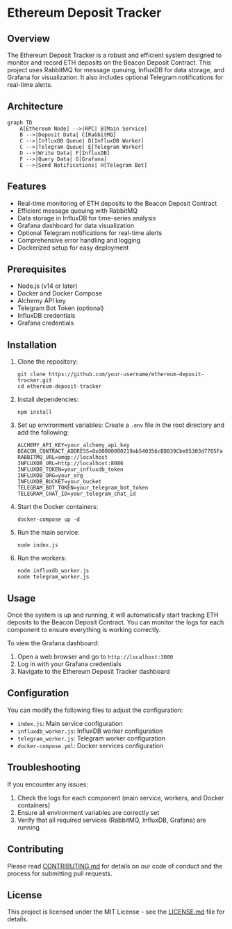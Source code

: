 # Ethereum Deposit Tracker

## Overview

The Ethereum Deposit Tracker is a robust and efficient system designed to monitor and record ETH deposits on the Beacon Deposit Contract. This project uses RabbitMQ for message queuing, InfluxDB for data storage, and Grafana for visualization. It also includes optional Telegram notifications for real-time alerts.

## Architecture

```mermaid
graph TD
    A[Ethereum Node] -->|RPC| B[Main Service]
    B -->|Deposit Data| C[RabbitMQ]
    C -->|InfluxDB Queue| D[InfluxDB Worker]
    C -->|Telegram Queue| E[Telegram Worker]
    D -->|Write Data| F[InfluxDB]
    F -->|Query Data| G[Grafana]
    E -->|Send Notifications| H[Telegram Bot]
```

## Features

- Real-time monitoring of ETH deposits to the Beacon Deposit Contract
- Efficient message queuing with RabbitMQ
- Data storage in InfluxDB for time-series analysis
- Grafana dashboard for data visualization
- Optional Telegram notifications for real-time alerts
- Comprehensive error handling and logging
- Dockerized setup for easy deployment

## Prerequisites

- Node.js (v14 or later)
- Docker and Docker Compose
- Alchemy API key
- Telegram Bot Token (optional)
- InfluxDB credentials
- Grafana credentials

## Installation

1. Clone the repository:
   ```
   git clone https://github.com/your-username/ethereum-deposit-tracker.git
   cd ethereum-deposit-tracker
   ```

2. Install dependencies:
   ```
   npm install
   ```

3. Set up environment variables:
   Create a `.env` file in the root directory and add the following:
   ```
   ALCHEMY_API_KEY=your_alchemy_api_key
   BEACON_CONTRACT_ADDRESS=0x00000000219ab540356cBB839Cbe05303d7705Fa
   RABBITMQ_URL=amqp://localhost
   INFLUXDB_URL=http://localhost:8086
   INFLUXDB_TOKEN=your_influxdb_token
   INFLUXDB_ORG=your_org
   INFLUXDB_BUCKET=your_bucket
   TELEGRAM_BOT_TOKEN=your_telegram_bot_token
   TELEGRAM_CHAT_ID=your_telegram_chat_id
   ```

4. Start the Docker containers:
   ```
   docker-compose up -d
   ```

5. Run the main service:
   ```
   node index.js
   ```

6. Run the workers:
   ```
   node influxdb_worker.js
   node telegram_worker.js
   ```

## Usage

Once the system is up and running, it will automatically start tracking ETH deposits to the Beacon Deposit Contract. You can monitor the logs for each component to ensure everything is working correctly.

To view the Grafana dashboard:
1. Open a web browser and go to `http://localhost:3000`
2. Log in with your Grafana credentials
3. Navigate to the Ethereum Deposit Tracker dashboard

## Configuration

You can modify the following files to adjust the configuration:

- `index.js`: Main service configuration
- `influxdb_worker.js`: InfluxDB worker configuration
- `telegram_worker.js`: Telegram worker configuration
- `docker-compose.yml`: Docker services configuration

## Troubleshooting

If you encounter any issues:

1. Check the logs for each component (main service, workers, and Docker containers)
2. Ensure all environment variables are correctly set
3. Verify that all required services (RabbitMQ, InfluxDB, Grafana) are running

## Contributing

Please read [CONTRIBUTING.md](CONTRIBUTING.md) for details on our code of conduct and the process for submitting pull requests.

## License

This project is licensed under the MIT License - see the [LICENSE.md](LICENSE.md) file for details.
